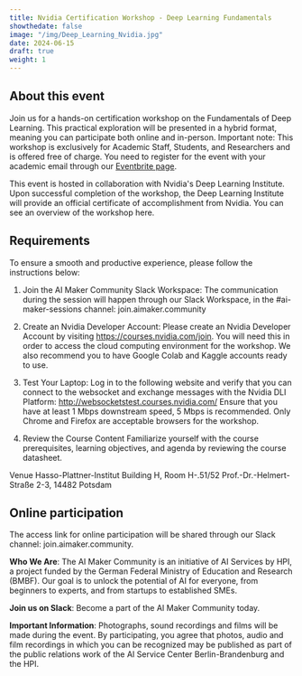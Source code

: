 ```yaml
---
title: Nvidia Certification Workshop - Deep Learning Fundamentals 
showthedate: false
image: "/img/Deep_Learning_Nvidia.jpg"
date: 2024-06-15
draft: true
weight: 1
---
```


## About this event
Join us for a hands-on certification workshop on the Fundamentals of Deep Learning. This practical exploration will be presented in a hybrid format, meaning you can participate both online and in-person. Important note: This workshop is exclusively for Academic Staff, Students, and Researchers and is offered free of charge. You need to register for the event with your academic email through our [Eventbrite page]().

This event is hosted in collaboration with Nvidia's Deep Learning Institute. Upon successful completion of the workshop, the Deep Learning Institute will provide an official certificate of accomplishment from Nvidia. You can see an overview of the workshop here.


## Requirements

To ensure a smooth and productive experience, please follow the instructions below:

1. Join the AI Maker Community Slack Workspace: The communication during the session will happen through our Slack Workspace, in the #ai-maker-sessions channel: join.aimaker.community

2. Create an Nvidia Developer Account: Please create an Nvidia Developer Account by visiting https://courses.nvidia.com/join. You will need this in order to access the cloud computing environment for the workshop. We also recommend you to have Google Colab and Kaggle accounts ready to use.
3. Test Your Laptop: Log in to the following website and verify that you can connect to the websocket and exchange messages with the Nvidia DLI Platform: http://websocketstest.courses.nvidia.com/
Ensure that you have at least 1 Mbps downstream speed, 5 Mbps is recommended. Only Chrome and Firefox are acceptable browsers for the workshop.

4. Review the Course Content Familiarize yourself with the course prerequisites, learning objectives, and agenda by reviewing the course datasheet.


Venue
Hasso-Plattner-Institut
Building H, Room H-.51/52
Prof.-Dr.-Helmert-Straße 2-3, 14482 Potsdam


## Online participation
The access link for online participation will be shared through our Slack channel: join.aimaker.community.


**Who We Are**: The AI Maker Community is an initiative of AI Services by HPI, a project funded by the German Federal Ministry of Education and Research (BMBF). Our goal is to unlock the potential of AI for everyone, from beginners to experts, and from startups to established SMEs.

**Join us on Slack**: Become a part of the AI Maker Community today.

**Important Information**: Photographs, sound recordings and films will be made during the event. By participating, you agree that photos, audio and film recordings in which you can be recognized may be published as part of the public relations work of the AI Service Center Berlin-Brandenburg and the HPI.
